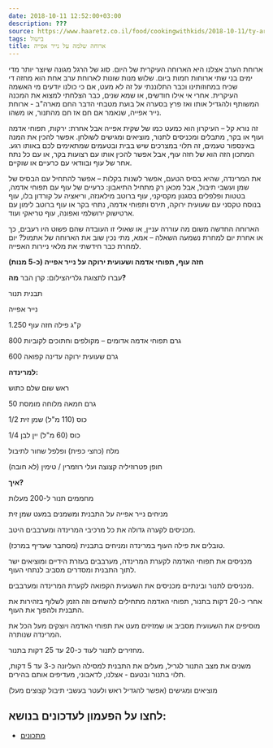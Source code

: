 ```yaml
---
date: 2018-10-11 12:52:00+03:00
description: ???
source: https://www.haaretz.co.il/food/cookingwithkids/2018-10-11/ty-article/0000017f-f8fb-ddde-abff-fcfffc790000
tags: בישול
title: ארוחה שלמה על נייר אפייה
---
```


ארוחת הערב אצלנו היא הארוחה העיקרית של היום. סוג של הרגל מגונה שיוצר יותר מדי ימים בני שתי ארוחות חמות ביום. שלוש מנות שונות לארוחת ערב אחת הוא מחזה די שכיח במחוזותינו וכבר התלוננתי על זה לא מעט, אם כי כולנו יודעים מי האשמה העיקרית. אחרי אי אילו חודשים, או שמא שנים, כבר הצלחתי למצוא את המכנה המשותף ולהגדיל אותו ואז פרץ בסערה אל בועת מטבחי הדבר החם מארה"ב - ארוחת נייר אפייה, שנאמר אם חם אז חם מהתנור, או משהו.

זה נורא קל – העיקרון הוא כמעט כמו של שקית אפייה אבל אחרת: ירקות, תפוחי אדמה ועוף או בקר, מתבלים ומכניסים לתנור, מוציאים ומגישים לשולחן. אפשר להכין את המנה באינספור טעמים, זה תלוי במצרכים שיש בבית ובטעמים שמתאימים לכם באותו רגע. המתכון הזה הוא של חזה עוף, אבל אפשר להכין אותו עם רצועות בקר, או עם כל נתח אחר של עוף ובוודאי עם כרעיים או שוקיים.

את המרינדה, שהיא בסיס הטעם, אפשר לשנות בקלות – אפשר להתחיל עם הבסיס של שמן ועשבי תיבול, אבל מכאן רק מתחיל התיאבון: כרעיים של עוף עם תפוחי אדמה, בטטות ופלפלים בסגנון מקסיקני, עוף ברוטב מילאנזה, וריאציה על קורדון בלו, עוף בנוסח טקסני עם שעועית ירוקה, תירס ותפוחי אדמה, נתחי בקר או עוף ברוטב לימון עם ארטישוק ירושלמי ואפונה, עוף טריאקי ועוד.

הארוחה החדשה משום מה עוררה עניין, או שאולי זו העובדה שהם פשוט היו רעבים, כך או אחרת יום למחרת נשמעה השאלה – אמא, מתי נכין שוב את הארוחה של אתמול? יום למחרת כבר חידשתי את מלאי ניירות האפייה.

**חזה עוף, תפוחי אדמה ושעועית ירוקה על נייר אפייה (כ-5 מנות)**

 עברו לתצוגת גלריהצילום: קרן הבר **מה?**

תבנית תנור

נייר אפייה

1.250 ק"ג פילה חזה עוף

800 גרם תפוחי אדמה אדומים – מקולפים וחתוכים לקוביות

600 גרם שעועית ירוקה עדינה קפואה

**למרינדה:**

ראש שום שלם כתוש

50 גרם חמאה מלוחה מומסת

1/2 כוס (110 מ"ל) שמן זית

1/4 כוס (60 מ"ל) יין לבן

מלח (כחצי כפית) ופלפל שחור לתיבול

חופן פטרוזיליה קצוצה ועלי רוזמרין / טימין (לא חובה)

**איך?**

מחממים תנור ל-200 מעלות

מניחים נייר אפייה על התבנית ומשמנים במעט שמן זית

מכניסים לקערה גדולה את כל מרכיבי המרינדה ומערבבים היטב.

טובלים את פילה העוף במרינדה ומניחים בתבנית (מסתבר שעדיף במרכז).

מכניסים את תפוחי האדמה לקערת המרינדה, מערבבים בעזרת הידיים ומוציאים ישר לתוך התבנית ומסדרים מסביב לנתחי העוף.

מכניסים לתנור ובינתיים מכניסים את השעועית הקפואה לקערת המרינדה ומערבבים.

אחרי כ-20 דקות בתנור, תפוחי האדמה מתחילים להשחים וזה הזמן לשלוף בזהירות את התבנית ולהפוך את העוף.

מוסיפים את השעועית מסביב או שמזיזים מעט את תפוחי האדמה ויוצקים מעל הכל את המרינדה שנותרה.

מחזירים לתנור לעוד כ-20 עד 25 דקות בתנור.

משנים את מצב התנור לגריל, מעלים את התבנית למסילה העליונה כ-3 עד 5 דקות, תלוי בתנור ובטעם - אצלנו, לדאבוני, מעדיפים אותם בהירים.

מוציאים ומגישים (אפשר להגדיל ראש ולעטר בעשבי תיבול קצוצים מעל)

לחצו על הפעמון לעדכונים בנושא:
------------------------------

* [מתכונים](/ty-tag/recipes-0000017f-da28-dea8-a77f-de6a4ba50000)